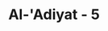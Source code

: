 ---
title: "Al-'Adiyat - 5"
no: 5
arabic_no: ٥
ayah: فَوَسَطْنَ بِهٖ جَمْعًاۙ
translation: "lalu menyerbu ke tengah-tengah kumpulan musuh,"
tafsir: "Allah bersumpah dengan kuda perang yang memperdengarkan suaranya yang gemuruh. Kuda-kuda yang memancarkan bunga api dari kuku kakinya karena berlari kencang. Kuda-kuda yang menyerang di waktu subuh untuk menyergap musuh di waktu mereka tidak siap siaga. Karena kencangnya lari kuda itu, debu-debu jadi beterbangan. Allah menyatakan bahwa kuda yang menyerang itu tiba-tiba berada di tengah-tengah musuh sehingga menyebabkan mereka panik.\n\nAllah bersumpah dengan kuda dan sifat-sifatnya dalam suasana perang bertujuan untuk membangkitkan semangat perjuangan di kalangan orang-orang Mukmin. Sudah selayaknya mereka bersifat demikian dengan membiasakan diri menunggang kuda dengan tangkas untuk menyerbu musuh. Mereka juga diperintahkan agar selalu siap siaga untuk terjun ke medan pertempuran bila genderang perang memanggil mereka untuk menghancurkan musuh yang menyerang, sebagaimana Allah berfirman:\n\nDan persiapkanlah dengan segala kemampuan untuk menghadapi mereka dengan kekuatan yang kamu miliki dan dari pasukan berkuda yang dapat menggentarkan musuh Allah dan musuhmu. (al-Anfal/8: 60).\n\nAllah bersumpah dengan kuda perang yang dalam keadaan berlari kencang, hilir-mudik, memancarkan percikan bunga api dari kakinya karena berlari kencang, dan dengan penyergapan di waktu subuh, menunjukkan bahwa kuda-kuda yang dipelihara itu bukan untuk kebanggaan. Hendaknya kuda yang dipuji adalah yang digunakan untuk memadamkan keganasan musuh, melumpuhkan kekuatan mereka, atau menghadang serangan mereka.\n\nMaksudnya, dalam ketangkasan berkuda terkandung faedah yang tidak terkira banyaknya. Di antaranya adalah dapat dipergunakan untuk mencari nafkah, cepat bergerak untuk suatu keperluan yang mendadak, digunakan untuk menyergap musuh, dan dapat mencapai tempat yang jauh dalam waktu yang singkat."
---